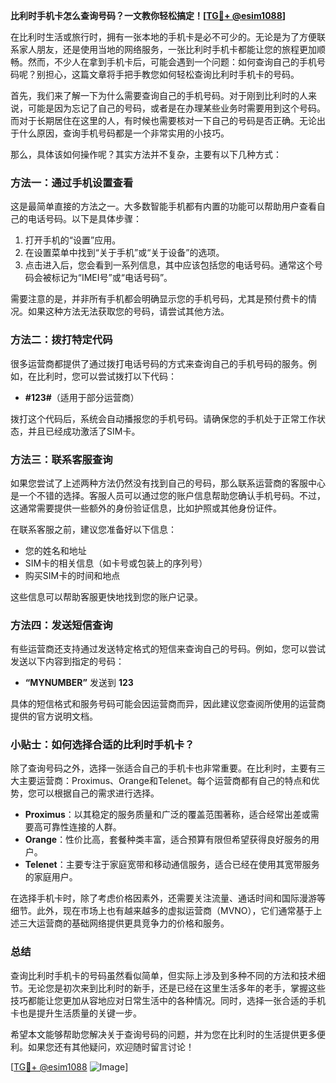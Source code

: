 **比利时手机卡怎么查询号码？一文教你轻松搞定！[[TG💪+ @esim1088](https://t.me/s/esim1088)]**

在比利时生活或旅行时，拥有一张本地的手机卡是必不可少的。无论是为了方便联系家人朋友，还是使用当地的网络服务，一张比利时手机卡都能让您的旅程更加顺畅。然而，不少人在拿到手机卡后，可能会遇到一个问题：如何查询自己的手机号码呢？别担心，这篇文章将手把手教您如何轻松查询比利时手机卡的号码。

首先，我们来了解一下为什么需要查询自己的手机号码。对于刚到比利时的人来说，可能是因为忘记了自己的号码，或者是在办理某些业务时需要用到这个号码。而对于长期居住在这里的人，有时候也需要核对一下自己的号码是否正确。无论出于什么原因，查询手机号码都是一个非常实用的小技巧。

那么，具体该如何操作呢？其实方法并不复杂，主要有以下几种方式：

### 方法一：通过手机设置查看

这是最简单直接的方法之一。大多数智能手机都有内置的功能可以帮助用户查看自己的电话号码。以下是具体步骤：

1. 打开手机的“设置”应用。
2. 在设置菜单中找到“关于手机”或“关于设备”的选项。
3. 点击进入后，您会看到一系列信息，其中应该包括您的电话号码。通常这个号码会被标记为“IMEI号”或“电话号码”。

需要注意的是，并非所有手机都会明确显示您的手机号码，尤其是预付费卡的情况。如果这种方法无法获取您的号码，请尝试其他方法。

### 方法二：拨打特定代码

很多运营商都提供了通过拨打电话号码的方式来查询自己的手机号码的服务。例如，在比利时，您可以尝试拨打以下代码：

- **#123#**（适用于部分运营商）

拨打这个代码后，系统会自动播报您的手机号码。请确保您的手机处于正常工作状态，并且已经成功激活了SIM卡。

### 方法三：联系客服查询

如果您尝试了上述两种方法仍然没有找到自己的号码，那么联系运营商的客服中心是一个不错的选择。客服人员可以通过您的账户信息帮助您确认手机号码。不过，这通常需要提供一些额外的身份验证信息，比如护照或其他身份证件。

在联系客服之前，建议您准备好以下信息：
- 您的姓名和地址
- SIM卡的相关信息（如卡号或包装上的序列号）
- 购买SIM卡的时间和地点

这些信息可以帮助客服更快地找到您的账户记录。

### 方法四：发送短信查询

有些运营商还支持通过发送特定格式的短信来查询自己的号码。例如，您可以尝试发送以下内容到指定的号码：

- **“MYNUMBER”** 发送到 **123**

具体的短信格式和服务号码可能会因运营商而异，因此建议您查阅所使用的运营商提供的官方说明文档。

### 小贴士：如何选择合适的比利时手机卡？

除了查询号码之外，选择一张适合自己的手机卡也非常重要。在比利时，主要有三大主要运营商：Proximus、Orange和Telenet。每个运营商都有自己的特点和优势，您可以根据自己的需求进行选择。

- **Proximus**：以其稳定的服务质量和广泛的覆盖范围著称，适合经常出差或需要高可靠性连接的人群。
- **Orange**：性价比高，套餐种类丰富，适合预算有限但希望获得良好服务的用户。
- **Telenet**：主要专注于家庭宽带和移动通信服务，适合已经在使用其宽带服务的家庭用户。

在选择手机卡时，除了考虑价格因素外，还需要关注流量、通话时间和国际漫游等细节。此外，现在市场上也有越来越多的虚拟运营商（MVNO），它们通常基于上述三大运营商的基础网络提供更具竞争力的价格和服务。

### 总结

查询比利时手机卡的号码虽然看似简单，但实际上涉及到多种不同的方法和技术细节。无论您是初次来到比利时的新手，还是已经在这里生活多年的老手，掌握这些技巧都能让您更加从容地应对日常生活中的各种情况。同时，选择一张合适的手机卡也是提升生活质量的关键一步。

希望本文能够帮助您解决关于查询号码的问题，并为您在比利时的生活提供更多便利。如果您还有其他疑问，欢迎随时留言讨论！

[[TG💪+ @esim1088](https://t.me/s/esim1088) ![Image](https://i.postimg.cc/4NQfJmqS/Snipaste-2025-05-13-00-14-12.png)]